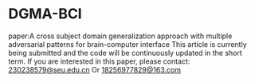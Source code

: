 # DGMA-BCI
paper:A cross subject domain generalization approach with multiple adversarial patterns for brain-computer interface
This article is currently being submitted and the code will be continuously updated in the short term. If you are interested in this paper, please contact: 230238579@seu.edu.cn Or 18256977829@163.com
